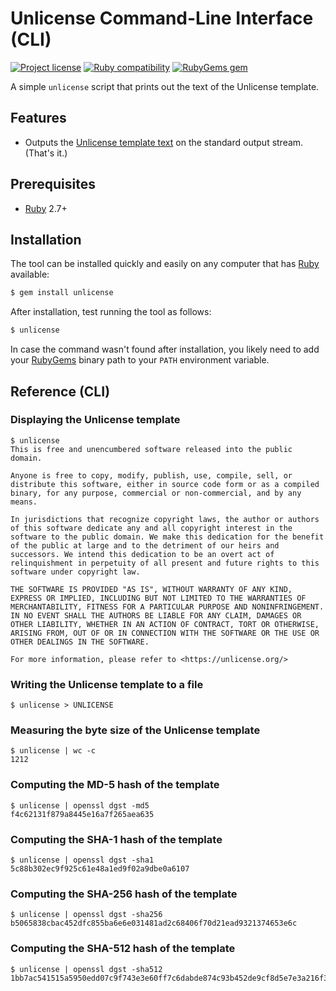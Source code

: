 # Unlicense Command-Line Interface (CLI)

[![Project license](https://img.shields.io/badge/license-Public%20Domain-blue.svg)](https://unlicense.org)
[![Ruby compatibility](https://img.shields.io/badge/ruby-2.7%2B-blue)](https://rubygems.org/gems/unlicense)
[![RubyGems gem](https://img.shields.io/gem/v/unlicense.svg)](https://rubygems.org/gems/unlicense)

A simple `unlicense` script that prints out the text of the Unlicense template.

## Features

- Outputs the [Unlicense template text](https://unlicense.org/UNLICENSE)
  on the standard output stream. (That's it.)

## Prerequisites

- [Ruby](https://www.ruby-lang.org/en/) 2.7+

## Installation

The tool can be installed quickly and easily on any computer that has [Ruby]
available:

```bash
$ gem install unlicense
```

After installation, test running the tool as follows:

```bash
$ unlicense
```

In case the command wasn't found after installation, you likely need to add
your [RubyGems] binary path to your `PATH` environment variable.

[Ruby]:     https://www.ruby-lang.org/en/
[RubyGems]: https://guides.rubygems.org/faqs/

## Reference (CLI)

### Displaying the Unlicense template

```
$ unlicense
This is free and unencumbered software released into the public domain.

Anyone is free to copy, modify, publish, use, compile, sell, or
distribute this software, either in source code form or as a compiled
binary, for any purpose, commercial or non-commercial, and by any
means.

In jurisdictions that recognize copyright laws, the author or authors
of this software dedicate any and all copyright interest in the
software to the public domain. We make this dedication for the benefit
of the public at large and to the detriment of our heirs and
successors. We intend this dedication to be an overt act of
relinquishment in perpetuity of all present and future rights to this
software under copyright law.

THE SOFTWARE IS PROVIDED "AS IS", WITHOUT WARRANTY OF ANY KIND,
EXPRESS OR IMPLIED, INCLUDING BUT NOT LIMITED TO THE WARRANTIES OF
MERCHANTABILITY, FITNESS FOR A PARTICULAR PURPOSE AND NONINFRINGEMENT.
IN NO EVENT SHALL THE AUTHORS BE LIABLE FOR ANY CLAIM, DAMAGES OR
OTHER LIABILITY, WHETHER IN AN ACTION OF CONTRACT, TORT OR OTHERWISE,
ARISING FROM, OUT OF OR IN CONNECTION WITH THE SOFTWARE OR THE USE OR
OTHER DEALINGS IN THE SOFTWARE.

For more information, please refer to <https://unlicense.org/>
```

### Writing the Unlicense template to a file

```
$ unlicense > UNLICENSE
```

### Measuring the byte size of the Unlicense template

```
$ unlicense | wc -c
1212
```

### Computing the MD-5 hash of the template

```
$ unlicense | openssl dgst -md5
f4c62131f879a8445e16a7f265aea635
```

### Computing the SHA-1 hash of the template

```
$ unlicense | openssl dgst -sha1
5c88b302ec9f925c61e48a1ed9f02a9dbe0a6107
```

### Computing the SHA-256 hash of the template

```
$ unlicense | openssl dgst -sha256
b5065838cbac452dfc855ba6e6e031481ad2c68406f70d21ead9321374653e6c
```

### Computing the SHA-512 hash of the template

```
$ unlicense | openssl dgst -sha512
1bb7ac541515a5950edd07c9f743e3e60ff7c6dabde874c93b452de9cf8d5e7e3a216f318553ab16a234e79d29d319d6c1da37aa63ff4f09860614ec28a1f0b8
```
